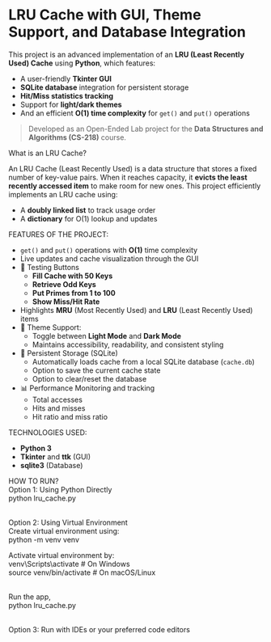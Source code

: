 # LRU Cache with GUI, Theme Support, and Database Integration

This project is an advanced implementation of an **LRU (Least Recently Used) Cache** using **Python**, which features:
- A user-friendly **Tkinter GUI**
- **SQLite database** integration for persistent storage
- **Hit/Miss statistics tracking**
- Support for **light/dark themes**
- And an efficient **O(1) time complexity** for `get()` and `put()` operations

> Developed as an Open-Ended Lab project for the **Data Structures and Algorithms (CS-218)** course.

What is an LRU Cache?

An LRU Cache (Least Recently Used) is a data structure that stores a fixed number of key-value pairs. When it reaches capacity, it **evicts the least recently accessed item** to make room for new ones. This project efficiently implements an LRU cache using:
- A **doubly linked list** to track usage order
- A **dictionary** for O(1) lookup and updates

FEATURES OF THE PROJECT:
- `get()` and `put()` operations with **O(1)** time complexity
- Live updates and cache visualization through the GUI
- 🧪 Testing Buttons
  - **Fill Cache with 50 Keys**
  - **Retrieve Odd Keys**
  - **Put Primes from 1 to 100**
  - **Show Miss/Hit Rate**
- Highlights **MRU** (Most Recently Used) and **LRU** (Least Recently Used) items
- 🌙 Theme Support:
  - Toggle between **Light Mode** and **Dark Mode**
  - Maintains accessibility, readability, and consistent styling
- 💾 Persistent Storage (SQLite)
  - Automatically loads cache from a local SQLite database (`cache.db`)
  - Option to save the current cache state
  - Option to clear/reset the database
- 📊 Performance Monitoring and tracking
  - Total accesses
  - Hits and misses
  - Hit ratio and miss ratio

 
TECHNOLOGIES USED:
- **Python 3**
- **Tkinter** and **ttk** (GUI)
- **sqlite3** (Database)


HOW TO RUN?<br>
Option 1: Using Python Directly<br>
python lru_cache.py<br><br>

Option 2: Using Virtual Environment<br>
Create virtual environment using:<br>
python -m venv venv<br>

Activate virtual environment by:<br>
venv\Scripts\activate  # On Windows<br>
source venv/bin/activate  # On macOS/Linux<br><br>

Run the app,<br>
python lru_cache.py<br><br>

Option 3: Run with IDEs or your preferred code editors<br>

  
